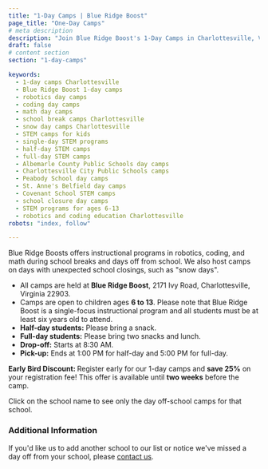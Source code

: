 ```yaml
---
title: "1-Day Camps | Blue Ridge Boost"
page_title: "One-Day Camps"
# meta description
description: "Join Blue Ridge Boost's 1-Day Camps in Charlottesville, VA! Offering engaging programs in robotics, coding, and math for kids aged 6-13 during school breaks, snow days, and teacher workdays. Half-day and full-day options available." 
draft: false
# content section
section: "1-day-camps"

keywords:
  - 1-day camps Charlottesville
  - Blue Ridge Boost 1-day camps
  - robotics day camps
  - coding day camps
  - math day camps
  - school break camps Charlottesville
  - snow day camps Charlottesville
  - STEM camps for kids
  - single-day STEM programs
  - half-day STEM camps
  - full-day STEM camps
  - Albemarle County Public Schools day camps
  - Charlottesville City Public Schools camps
  - Peabody School day camps
  - St. Anne's Belfield day camps
  - Covenant School STEM camps
  - school closure day camps
  - STEM programs for ages 6-13
  - robotics and coding education Charlottesville
robots: "index, follow"

---
```


<section>
  <p>
    Blue Ridge Boosts offers instructional programs in robotics, coding, and math during school breaks and days off from school. 
    We also host camps on days with unexpected school closings, such as "snow days".
  </p>

  <ul class="tight-list"> 
<li> All camps are held at <strong>Blue Ridge Boost</strong>, 2171 Ivy Road, Charlottesville, Virginia 22903.
  </li>
<li> Camps are open to children ages <strong>6 to 13</strong>. Please note that Blue Ridge Boost is a single-focus instructional program and all students must be at least six years old to attend.</li>
  <li> <strong>Half-day students:</strong> Please bring a snack.</li> 
  <li> <strong>Full-day students:</strong> Please bring two snacks and lunch.</li>
<li><strong>Drop-off:</strong> Starts at 8:30 AM.</li>
<li> <strong>Pick-up:</strong> Ends at 1:00 PM for half-day and 5:00 PM for full-day.
</li>
</ul>

<p>
<b>Early Bird Discount: </b>
    Register early for our 1-day camps and <strong>save 25%</strong> on your registration fee! This offer is available until <strong>two weeks</strong> before the camp.
  </p>

  <p>Click on the school name to see only the day off-school camps for that school.</p>
  
  <!-- <h3>1-Day Camps</h3>
  <ul>
    <li><a href="#charlottesville-day-school">Charlottesville Day School</a></li>
    <li><a href="#green-school">Green School</a></li>
  </ul> -->
</section>

<div class="container" id="camp1">
    <div>
        <script data-cfasync="false" type="text/javascript" src="https://app.ecwid.com/script.js?106136041&data_platform=code"
            charset="utf-8"></script>
        <script type="text/javascript">
            xProductBrowser("views=grid(25,5) list(60) table(60)","categoryView=grid","id=my-store-106136041", 
            "defaultCategoryId=175336115");</script>
    </div>
</div>

<section>
<h3>Additional Information</h3>
  <p>
    If you'd like us to add another school to our list or notice we've missed a day off from your school, 
    please <a href="mailto:lain@blueridgeboost.com">contact us</a>.
  </p>
</section>

<!-- <div class="container">
    <p>Blue Ridge Boosts offers instructional programs in robotics, coding, and math during the school breaks
      and days off school. We also offer camps on days with unexpected school closings such as "snow days".
    <br>All camps are held at Blue Ridge Boost, 2171 Ivy Rd, Charlottesville.</p>
    <p>Half-day students should bring a snack. Full-day students should bring two snacks and lunch.</p>
    <p>Drop off starts at 8:30. Pick up ends at 1:00 for half-day and 5:00 for full day.</p>
    <br>Ages 6 to 13. Please note that Blue Ridge Boost is a single focus instructional program, not a day care program.
      As such, <b>students must be at least six years old for camps.</b>
    <p></p>
    Please <a href="/contact">contact us</a> if you would like add another school to our list or we missed a day off from your school.
    <p>Click on your school's name to see the dates.</p> 
</div>
<div class="container" id="camp1">
    <div>
        <script data-cfasync="false" type="text/javascript" src="https://app.ecwid.com/script.js?106136041&data_platform=code"
            charset="utf-8"></script>
        <script type="text/javascript">
            xProductBrowser("views=grid(20,5) list(60) table(60)","categoryView=grid","id=my-store-106136041", 
            "defaultCategoryId=175336115");</script>
    </div>
</div> -->